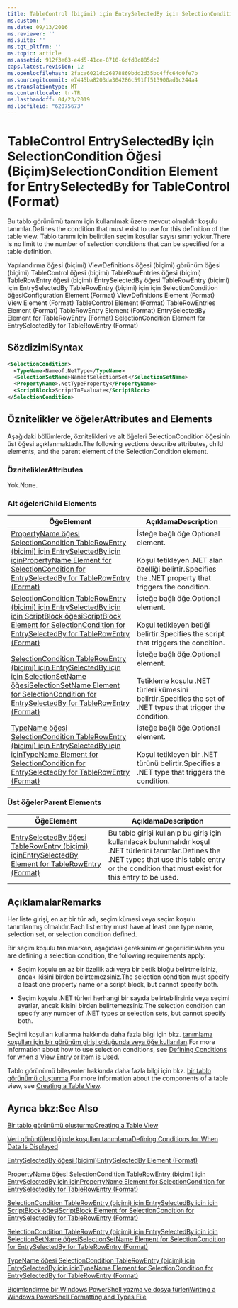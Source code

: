```yaml
---
title: TableControl (biçimi) için EntrySelectedBy için SelectionCondition öğesi | Microsoft Docs
ms.custom: ''
ms.date: 09/13/2016
ms.reviewer: ''
ms.suite: ''
ms.tgt_pltfrm: ''
ms.topic: article
ms.assetid: 912f3e63-e4d5-41ce-8710-6dfd8c885dc2
caps.latest.revision: 12
ms.openlocfilehash: 2faca6021dc26878869bdd2d35bc4ffc64d0fe7b
ms.sourcegitcommit: e7445ba8203da304286c591ff513900ad1c244a4
ms.translationtype: MT
ms.contentlocale: tr-TR
ms.lasthandoff: 04/23/2019
ms.locfileid: "62075673"
---
```

# <a name="selectioncondition-element-for-entryselectedby-for-tablecontrol-format"></a><span data-ttu-id="6ba10-102">TableControl EntrySelectedBy için SelectionCondition Öğesi (Biçim)</span><span class="sxs-lookup"><span data-stu-id="6ba10-102">SelectionCondition Element for EntrySelectedBy for TableControl (Format)</span></span>

<span data-ttu-id="6ba10-103">Bu tablo görünümü tanımı için kullanılmak üzere mevcut olmalıdır koşulu tanımlar.</span><span class="sxs-lookup"><span data-stu-id="6ba10-103">Defines the condition that must exist to use for this definition of the table view.</span></span> <span data-ttu-id="6ba10-104">Tablo tanımı için belirtilen seçim koşullar sayısı sınırı yoktur.</span><span class="sxs-lookup"><span data-stu-id="6ba10-104">There is no limit to the number of selection conditions that can be specified for a table definition.</span></span>

<span data-ttu-id="6ba10-105">Yapılandırma öğesi (biçimi) ViewDefinitions öğesi (biçimi) görünüm öğesi (biçimi) TableControl öğesi (biçimi) TableRowEntries öğesi (biçimi) TableRowEntry öğesi (biçimi) EntrySelectedBy öğesi TableRowEntry (biçimi) için EntrySelectedBy TableRowEntry (biçimi) için için SelectionCondition öğesi</span><span class="sxs-lookup"><span data-stu-id="6ba10-105">Configuration Element (Format) ViewDefinitions Element (Format) View Element (Format) TableControl Element (Format) TableRowEntries Element (Format) TableRowEntry Element (Format) EntrySelectedBy Element for TableRowEntry (Format) SelectionCondition Element for EntrySelectedBy for TableRowEntry (Format)</span></span>

## <a name="syntax"></a><span data-ttu-id="6ba10-106">Sözdizimi</span><span class="sxs-lookup"><span data-stu-id="6ba10-106">Syntax</span></span>

```xml
<SelectionCondition>
  <TypeName>Nameof.NetType</TypeName>
  <SelectionSetName>NameofSelectionSet</SelectionSetName>
  <PropertyName>.NetTypeProperty</PropertyName>
  <ScriptBlock>ScriptToEvaluate</ScriptBlock>
</SelectionCondition>
```

## <a name="attributes-and-elements"></a><span data-ttu-id="6ba10-107">Öznitelikler ve öğeler</span><span class="sxs-lookup"><span data-stu-id="6ba10-107">Attributes and Elements</span></span>

<span data-ttu-id="6ba10-108">Aşağıdaki bölümlerde, öznitelikleri ve alt öğeleri SelectionCondition öğesinin üst öğesi açıklanmaktadır.</span><span class="sxs-lookup"><span data-stu-id="6ba10-108">The following sections describe attributes, child elements, and the parent element of the SelectionCondition element.</span></span>

### <a name="attributes"></a><span data-ttu-id="6ba10-109">Öznitelikler</span><span class="sxs-lookup"><span data-stu-id="6ba10-109">Attributes</span></span>

<span data-ttu-id="6ba10-110">Yok.</span><span class="sxs-lookup"><span data-stu-id="6ba10-110">None.</span></span>

### <a name="child-elements"></a><span data-ttu-id="6ba10-111">Alt öğeleri</span><span class="sxs-lookup"><span data-stu-id="6ba10-111">Child Elements</span></span>

|<span data-ttu-id="6ba10-112">Öğe</span><span class="sxs-lookup"><span data-stu-id="6ba10-112">Element</span></span>|<span data-ttu-id="6ba10-113">Açıklama</span><span class="sxs-lookup"><span data-stu-id="6ba10-113">Description</span></span>|
|-------------|-----------------|
|[<span data-ttu-id="6ba10-114">PropertyName öğesi SelectionCondition TableRowEntry (biçimi) için EntrySelectedBy için için</span><span class="sxs-lookup"><span data-stu-id="6ba10-114">PropertyName Element for SelectionCondition for EntrySelectedBy for TableRowEntry (Format)</span></span>](./propertyname-element-for-selectioncondition-for-entryselectedby-for-tablerowentry-format.md)|<span data-ttu-id="6ba10-115">İsteğe bağlı öğe.</span><span class="sxs-lookup"><span data-stu-id="6ba10-115">Optional element.</span></span><br /><br /> <span data-ttu-id="6ba10-116">Koşul tetikleyen .NET alan özelliği belirtir.</span><span class="sxs-lookup"><span data-stu-id="6ba10-116">Specifies the .NET property that triggers the condition.</span></span>|
|[<span data-ttu-id="6ba10-117">SelectionCondition TableRowEntry (biçimi) için EntrySelectedBy için için ScriptBlock öğesi</span><span class="sxs-lookup"><span data-stu-id="6ba10-117">ScriptBlock Element for SelectionCondition for EntrySelectedBy for TableRowEntry (Format)</span></span>](./scriptblock-element-for-selectioncondition-for-entryselectedby-for-tablecontrol-format.md)|<span data-ttu-id="6ba10-118">İsteğe bağlı öğe.</span><span class="sxs-lookup"><span data-stu-id="6ba10-118">Optional element.</span></span><br /><br /> <span data-ttu-id="6ba10-119">Koşul tetikleyen betiği belirtir.</span><span class="sxs-lookup"><span data-stu-id="6ba10-119">Specifies the script that triggers the condition.</span></span>|
|[<span data-ttu-id="6ba10-120">SelectionCondition TableRowEntry (biçimi) için EntrySelectedBy için için SelectionSetName öğesi</span><span class="sxs-lookup"><span data-stu-id="6ba10-120">SelectionSetName Element for SelectionCondition for EntrySelectedBy for TableRowEntry (Format)</span></span>](./selectionsetname-element-for-selectioncondition-for-entryselectedby-for-tablecontrol-format.md)|<span data-ttu-id="6ba10-121">İsteğe bağlı öğe.</span><span class="sxs-lookup"><span data-stu-id="6ba10-121">Optional element.</span></span><br /><br /> <span data-ttu-id="6ba10-122">Tetikleme koşulu .NET türleri kümesini belirtir.</span><span class="sxs-lookup"><span data-stu-id="6ba10-122">Specifies the set of .NET types that trigger the condition.</span></span>|
|[<span data-ttu-id="6ba10-123">TypeName öğesi SelectionCondition TableRowEntry (biçimi) için EntrySelectedBy için için</span><span class="sxs-lookup"><span data-stu-id="6ba10-123">TypeName Element for SelectionCondition for EntrySelectedBy for TableRowEntry (Format)</span></span>](./typename-element-for-selectioncondition-for-entryselectedby-for-tablecontrol-format.md)|<span data-ttu-id="6ba10-124">İsteğe bağlı öğe.</span><span class="sxs-lookup"><span data-stu-id="6ba10-124">Optional element.</span></span><br /><br /> <span data-ttu-id="6ba10-125">Koşul tetikleyen bir .NET türünü belirtir.</span><span class="sxs-lookup"><span data-stu-id="6ba10-125">Specifies a .NET type that triggers the condition.</span></span>|

### <a name="parent-elements"></a><span data-ttu-id="6ba10-126">Üst öğeler</span><span class="sxs-lookup"><span data-stu-id="6ba10-126">Parent Elements</span></span>

|<span data-ttu-id="6ba10-127">Öğe</span><span class="sxs-lookup"><span data-stu-id="6ba10-127">Element</span></span>|<span data-ttu-id="6ba10-128">Açıklama</span><span class="sxs-lookup"><span data-stu-id="6ba10-128">Description</span></span>|
|-------------|-----------------|
|[<span data-ttu-id="6ba10-129">EntrySelectedBy öğesi TableRowEntry (biçimi) için</span><span class="sxs-lookup"><span data-stu-id="6ba10-129">EntrySelectedBy Element for TableRowEntry (Format)</span></span>](./entryselectedby-element-for-tablerowentry-for-tablecontrol-format.md)|<span data-ttu-id="6ba10-130">Bu tablo girişi kullanıp bu giriş için kullanılacak bulunmalıdır koşul .NET türlerini tanımlar.</span><span class="sxs-lookup"><span data-stu-id="6ba10-130">Defines the .NET types that use this table entry or the condition that must exist for this entry to be used.</span></span>|

## <a name="remarks"></a><span data-ttu-id="6ba10-131">Açıklamalar</span><span class="sxs-lookup"><span data-stu-id="6ba10-131">Remarks</span></span>

<span data-ttu-id="6ba10-132">Her liste girişi, en az bir tür adı, seçim kümesi veya seçim koşulu tanımlanmış olmalıdır.</span><span class="sxs-lookup"><span data-stu-id="6ba10-132">Each list entry must have at least one type name, selection set, or selection condition defined.</span></span>

<span data-ttu-id="6ba10-133">Bir seçim koşulu tanımlarken, aşağıdaki gereksinimler geçerlidir:</span><span class="sxs-lookup"><span data-stu-id="6ba10-133">When you are defining a selection condition, the following requirements apply:</span></span>

- <span data-ttu-id="6ba10-134">Seçim koşulu en az bir özellik adı veya bir betik bloğu belirtmelisiniz, ancak ikisini birden belirtemezsiniz.</span><span class="sxs-lookup"><span data-stu-id="6ba10-134">The selection condition must specify a least one property name or a script block, but cannot specify both.</span></span>

- <span data-ttu-id="6ba10-135">Seçim koşulu .NET türleri herhangi bir sayıda belirtebilirsiniz veya seçimi ayarlar, ancak ikisini birden belirtemezsiniz.</span><span class="sxs-lookup"><span data-stu-id="6ba10-135">The selection condition can specify any number of .NET types or selection sets, but cannot specify both.</span></span>

<span data-ttu-id="6ba10-136">Seçimi koşulları kullanma hakkında daha fazla bilgi için bkz. [tanımlama koşulları için bir görünüm girişi olduğunda veya öğe kullanılan](./defining-conditions-for-displaying-data.md).</span><span class="sxs-lookup"><span data-stu-id="6ba10-136">For more information about how to use selection conditions, see [Defining Conditions for when a View Entry or Item is Used](./defining-conditions-for-displaying-data.md).</span></span>

<span data-ttu-id="6ba10-137">Tablo görünümü bileşenler hakkında daha fazla bilgi için bkz. [bir tablo görünümü oluşturma](./creating-a-table-view.md).</span><span class="sxs-lookup"><span data-stu-id="6ba10-137">For more information about the components of a table view, see [Creating a Table View](./creating-a-table-view.md).</span></span>

## <a name="see-also"></a><span data-ttu-id="6ba10-138">Ayrıca bkz:</span><span class="sxs-lookup"><span data-stu-id="6ba10-138">See Also</span></span>

[<span data-ttu-id="6ba10-139">Bir tablo görünümü oluşturma</span><span class="sxs-lookup"><span data-stu-id="6ba10-139">Creating a Table View</span></span>](./creating-a-table-view.md)

[<span data-ttu-id="6ba10-140">Veri görüntülendiğinde koşulları tanımlama</span><span class="sxs-lookup"><span data-stu-id="6ba10-140">Defining Conditions for When Data Is Displayed</span></span>](./defining-conditions-for-displaying-data.md)

[<span data-ttu-id="6ba10-141">EntrySelectedBy öğesi (biçimi)</span><span class="sxs-lookup"><span data-stu-id="6ba10-141">EntrySelectedBy Element (Format)</span></span>](./entryselectedby-element-for-tablerowentry-for-tablecontrol-format.md)

[<span data-ttu-id="6ba10-142">PropertyName öğesi SelectionCondition TableRowEntry (biçimi) için EntrySelectedBy için için</span><span class="sxs-lookup"><span data-stu-id="6ba10-142">PropertyName Element for SelectionCondition for EntrySelectedBy for TableRowEntry (Format)</span></span>](./propertyname-element-for-selectioncondition-for-entryselectedby-for-tablerowentry-format.md)

[<span data-ttu-id="6ba10-143">SelectionCondition TableRowEntry (biçimi) için EntrySelectedBy için için ScriptBlock öğesi</span><span class="sxs-lookup"><span data-stu-id="6ba10-143">ScriptBlock Element for SelectionCondition for EntrySelectedBy for TableRowEntry (Format)</span></span>](./scriptblock-element-for-selectioncondition-for-entryselectedby-for-tablecontrol-format.md)

[<span data-ttu-id="6ba10-144">SelectionCondition TableRowEntry (biçimi) için EntrySelectedBy için için SelectionSetName öğesi</span><span class="sxs-lookup"><span data-stu-id="6ba10-144">SelectionSetName Element for SelectionCondition for EntrySelectedBy for TableRowEntry (Format)</span></span>](./selectionsetname-element-for-selectioncondition-for-entryselectedby-for-tablecontrol-format.md)

[<span data-ttu-id="6ba10-145">TypeName öğesi SelectionCondition TableRowEntry (biçimi) için EntrySelectedBy için için</span><span class="sxs-lookup"><span data-stu-id="6ba10-145">TypeName Element for SelectionCondition for EntrySelectedBy for TableRowEntry (Format)</span></span>](./typename-element-for-selectioncondition-for-entryselectedby-for-tablecontrol-format.md)

[<span data-ttu-id="6ba10-146">Biçimlendirme bir Windows PowerShell yazma ve dosya türleri</span><span class="sxs-lookup"><span data-stu-id="6ba10-146">Writing a Windows PowerShell Formatting and Types File</span></span>](./writing-a-powershell-formatting-file.md)
